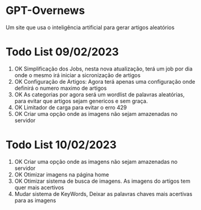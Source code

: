# GPT-Overnews
Um site que usa o inteligência artificial para gerar artigos aleatórios

# Todo List 09/02/2023

1. OK Simplificação dos Jobs, nesta nova atualização, terá um job por dia onde o mesmo irá iniciar a sicronização de artigos
2. OK Configuração de Artigos: Agora terá apenas uma configuração onde definirá o numero maximo de artigos
3. OK As categorias por agora será um wordlist de palavras aleatórias, para evitar que artigos sejam genericos e sem graça.
4. OK Limitador de carga para evitar o erro 429
5. OK Criar uma opção onde as imagens não sejam amazenadas no servidor

# Todo List 10/02/2023

1. OK Criar uma opção onde as imagens não sejam amazenadas no servidor
2. OK Otimizar imagens na página home
3. OK Otimizar sistema de busca de imagens. As imagens do artigos tem quer mais acertivos
4. Mudar sistema de KeyWords, Deixar as palavras chaves mais acertivas para as imagens
